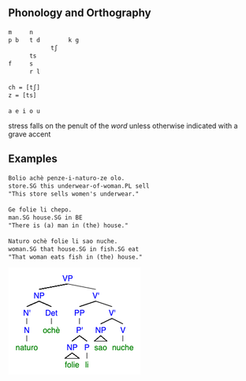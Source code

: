 ## Phonology and Orthography
```
m     n
p b   t d        k g
            tʃ
      ts
f     s
      r l

ch = [tʃ]
z = [ts]

a e i o u
```

stress falls on the penult of the *word* unless otherwise indicated with a grave accent

## Examples
```
Bolio achè penze-i-naturo-ze olo.
store.SG this underwear-of-woman.PL sell
"This store sells women's underwear."

Ge folie li chepo.
man.SG house.SG in BE
"There is (a) man in (the) house."

Naturo ochè folie li sao nuche.
woman.SG that house.SG in fish.SG eat
"That woman eats fish in (the) house."
```

![tree](fish_eat.png)
